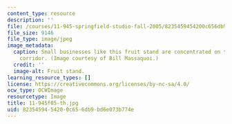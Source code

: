 ```yaml
---
content_type: resource
description: ''
file: /courses/11-945-springfield-studio-fall-2005/8235459454200c656db9bd6e073b774e_11-945f05-th.jpg
file_size: 9146
file_type: image/jpeg
image_metadata:
  caption: Small businesses like this fruit stand are concentrated on the Main Street
    corridor. (Image courtesy of Bill Massaquoi.)
  credit: ''
  image-alt: Fruit stand.
learning_resource_types: []
license: https://creativecommons.org/licenses/by-nc-sa/4.0/
ocw_type: OCWImage
resourcetype: Image
title: 11-945f05-th.jpg
uid: 82354594-5420-0c65-6db9-bd6e073b774e
---
```

